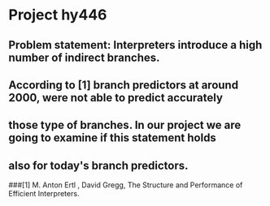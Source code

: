 #   Project hy446                            
##  Problem statement: Interpreters introduce a high number of indirect branches.
##  According to [1] branch predictors at around 2000, were not able to predict accurately 
##  those type of branches. In our project we are going to examine if this statement holds
##  also for today's branch predictors.  


###[1]  M. Anton Ertl , David Gregg, The Structure and Performance of Efficient Interpreters.


